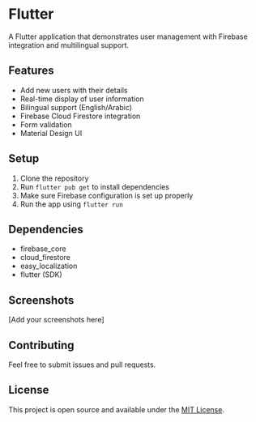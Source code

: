 # Flutter

A Flutter application that demonstrates user management with Firebase integration and multilingual support.

## Features

- Add new users with their details
- Real-time display of user information
- Bilingual support (English/Arabic)
- Firebase Cloud Firestore integration
- Form validation
- Material Design UI

## Setup

1. Clone the repository
2. Run `flutter pub get` to install dependencies
3. Make sure Firebase configuration is set up properly
4. Run the app using `flutter run`

## Dependencies

- firebase_core
- cloud_firestore
- easy_localization
- flutter (SDK)

## Screenshots

[Add your screenshots here]

## Contributing

Feel free to submit issues and pull requests.

## License

This project is open source and available under the [MIT License](LICENSE).

